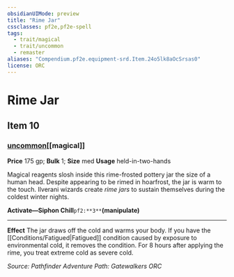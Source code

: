 ```yaml
---
obsidianUIMode: preview
title: "Rime Jar"
cssclasses: pf2e,pf2e-spell
tags:
  - trait/magical
  - trait/uncommon
  - remaster
aliases: "Compendium.pf2e.equipment-srd.Item.24o5lk8aOcSrsas0"
license: ORC
---
```

# Rime Jar
## Item 10
### [uncommon](uncommon "Uncommon Rarity Trait")[[magical]]


**Price** 175 gp; 
**Bulk** 1; **Size** med
**Usage** held-in-two-hands

Magical reagents slosh inside this rime-frosted pottery jar the size of a human head. Despite appearing to be rimed in hoarfrost, the jar is warm to the touch. Ilverani wizards create _rime jars_ to sustain themselves during the coldest winter nights.

**Activate—Siphon Chill**`pf2:**3**`**(manipulate)**

* * *

**Effect** The jar draws off the cold and warms your body. If you have the [[Conditions/Fatigued|Fatigued]] condition caused by exposure to environmental cold, it removes the condition. For 8 hours after applying the rime, you treat extreme cold as severe cold.

*Source: Pathfinder Adventure Path: Gatewalkers*
*ORC*